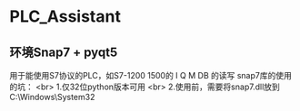 # PLC_Assistant 
## 环境Snap7 + pyqt5
用于能使用S7协议的PLC，如S7-1200 1500的 I Q M DB 的读写
snap7库的使用的坑：
\<br> 1.仅32位python版本可用
\<br> 2.使用前，需要将snap7.dll放到C:\Windows\System32
